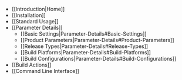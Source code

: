 * [[Introduction|Home]]
* [[Installation]]
* [[Standard Usage]]
* [[Parameter Details]]
    * [[Basic Settings|Parameter-Details#Basic-Settings]]
    * [[Product Parameters|Parameter-Details#Product-Parameters]]
    * [[Release Types|Parameter-Details#Release-Types]]
    * [[Build Platforms|Parameter-Details#Build-Platforms]]
    * [[Build Configurations|Parameter-Details#Build-Configurations]]
* [[Build Actions]]
* [[Command Line Interface]]